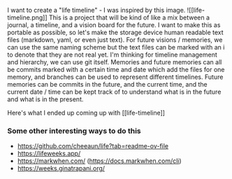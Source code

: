 I want to create a "life timeline" - I was inspired by this image. 
![[life-timeline.png]]
This is a project that will be kind of like a mix between a journal, a timeline, and a vision board for the future.
I want to make this as portable as possible, so let's make the storage device human readable text files (markdown, yaml, or even just text). For future visions / memories, we can use the same naming scheme but the text files can be marked with an i to denote that they are not real yet. I'm thinking for timeline management and hierarchy, we can use git itself. Memories and future memories can all be commits marked with a certain time and date which add the files for one memory, and branches can be used to represent different timelines. Future memories can be commits in the future, and the current time, and the current date / time can be kept track of to understand what is in the future and what is in the present.

Here's what I ended up coming up with [[life-timeline]]
### Some other interesting ways to do this
- https://github.com/cheeaun/life?tab=readme-ov-file
- https://lifeweeks.app/
- https://markwhen.com/ (https://docs.markwhen.com/cli)
- https://weeks.ginatrapani.org/